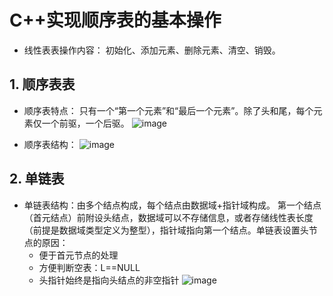 # C++实现顺序表的基本操作
* 线性表表操作内容：
初始化、添加元素、删除元素、清空、销毁。
## 1. 顺序表表
- 顺序表特点：
只有一个“第一个元素”和“最后一个元素”。除了头和尾，每个元素仅一个前驱，一个后驱。
![image](https://user-images.githubusercontent.com/81895930/178459334-31aeb16c-3fca-4fc6-bba1-ca127373f80f.png)

- 顺序表结构：
![image](https://user-images.githubusercontent.com/81895930/178459546-4c31f8e4-65ba-49e1-a665-abd5ccb943b8.png)

## 2. 单链表
- 单链表结构：由多个结点构成，每个结点由数据域+指针域构成。
第一个结点（首元结点）前附设头结点，数据域可以不存储信息，或者存储线性表长度（前提是数据域类型定义为整型），指针域指向第一个结点。单链表设置头节点的原因：
  - 便于首元节点的处理
  - 方便判断空表：L==NULL
  - 头指针始终是指向头结点的非空指针
![image](https://user-images.githubusercontent.com/81895930/178479012-1eb3ee75-2a82-4a87-93b5-371ebaa7d189.png)
